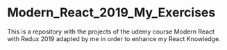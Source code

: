 # Modern_React_2019_My_Exercises
This is a repository with the projects of the udemy course Modern React with Redux 2019 adapted by me in order to enhance my React Knowledge.
